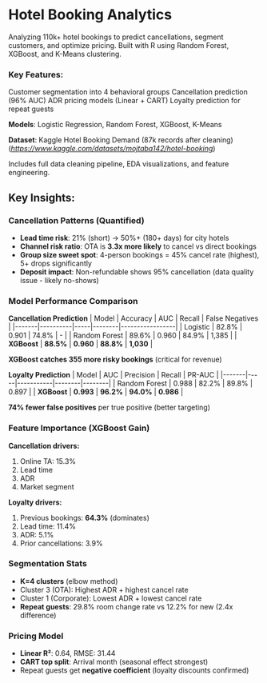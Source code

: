 # Hotel Booking Analytics
Analyzing 110k+ hotel bookings to predict cancellations, segment customers, and optimize pricing. Built with R using Random Forest, XGBoost, and K-Means clustering.

### Key Features:
Customer segmentation into 4 behavioral groups
Cancellation prediction (96% AUC)
ADR pricing models (Linear + CART)
Loyalty prediction for repeat guests

**Models**: Logistic Regression, Random Forest, XGBoost, K-Means

**Dataset**: Kaggle Hotel Booking Demand (87k records after cleaning) (*https://www.kaggle.com/datasets/mojtaba142/hotel-booking*)

Includes full data cleaning pipeline, EDA visualizations, and feature engineering. 

## Key Insights:

### Cancellation Patterns (Quantified)
- **Lead time risk**: 21% (short) → 50%+ (180+ days) for city hotels
- **Channel risk ratio**: OTA is **3.3x more likely** to cancel vs direct bookings
- **Group size sweet spot**: 4-person bookings = 45% cancel rate (highest), 5+ drops significantly
- **Deposit impact**: Non-refundable shows 95% cancellation (data quality issue - likely no-shows)

### Model Performance Comparison

**Cancellation Prediction**
| Model | Accuracy | AUC | Recall | False Negatives |
|-------|----------|-----|--------|-----------------|
| Logistic | 82.8% | 0.901 | 74.8% | - |
| Random Forest | 89.6% | 0.960 | 84.9% | 1,385 |
| **XGBoost** | **88.5%** | **0.960** | **88.8%** | **1,030** |

**XGBoost catches 355 more risky bookings** (critical for revenue)

**Loyalty Prediction**
| Model | AUC | Precision | Recall | PR-AUC |
|-------|-----|-----------|--------|--------|
| Random Forest | 0.988 | 82.2% | 89.8% | 0.897 |
| **XGBoost** | **0.993** | **96.2%** | **94.0%** | **0.986** |

**74% fewer false positives** per true positive (better targeting)

### Feature Importance (XGBoost Gain)

**Cancellation drivers:**
1. Online TA: 15.3%
2. Lead time
3. ADR
4. Market segment

**Loyalty drivers:**
1. Previous bookings: **64.3%** (dominates)
2. Lead time: 11.4%
3. ADR: 5.1%
4. Prior cancellations: 3.9%

### Segmentation Stats
- **K=4 clusters** (elbow method)
- Cluster 3 (OTA): Highest ADR + highest cancel rate
- Cluster 1 (Corporate): Lowest ADR + lowest cancel rate
- **Repeat guests**: 29.8% room change rate vs 12.2% for new (2.4x difference)

### Pricing Model
- **Linear R²**: 0.64, RMSE: 31.44
- **CART top split**: Arrival month (seasonal effect strongest)
- Repeat guests get **negative coefficient** (loyalty discounts confirmed)
